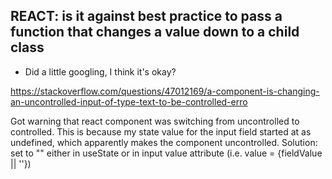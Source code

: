 ## REACT: is it against best practice to pass a function that changes a value down to a child class

- Did a little googling, I think it's okay?

https://stackoverflow.com/questions/47012169/a-component-is-changing-an-uncontrolled-input-of-type-text-to-be-controlled-erro

Got warning that react component was switching from uncontrolled to controlled. This is because my state value for the input field started at as undefined, which apparently makes the component uncontrolled. 
Solution: set to "" either in useState or in input value attribute (i.e. value = {fieldValue || ''})
